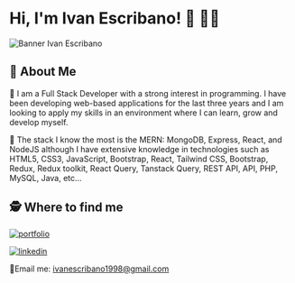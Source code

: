 
# Hi, I'm Ivan Escribano! 👋 👨‍💻️

![Banner Ivan Escribano](https://res.cloudinary.com/dlpvgtdlv/image/upload/v1668550941/personal/Add_a_heading_2_q3jclt.gif)
## 🚀 About Me

🙋 I am a Full Stack Developer with a strong interest in programming. I have been developing web-based
applications for the last three years and I am looking to apply my skills in an environment where I can
learn, grow and develop myself. 

🤖 The stack I know the most is the MERN: MongoDB, Express, React,
and NodeJS although I have extensive knowledge in technologies such as HTML5, CSS3, JavaScript,
Bootstrap, React, Tailwind CSS, Bootstrap, Redux, Redux toolkit, React Query, Tanstack Query, REST
API, API, PHP, MySQL, Java, etc...


## 🕵 Where to find me

[![portfolio](https://img.shields.io/badge/my_portfolio-000?style=for-the-badge&logo=ko-fi&logoColor=white)](https://personal-website-ivan-escribano.vercel.app/)

[![linkedin](https://img.shields.io/badge/linkedin-0A66C2?style=for-the-badge&logo=linkedin&logoColor=white)](https://www.linkedin.com/in/ivan-escribano-382671217/)

📧Email me: ivanescribano1998@gmail.com
